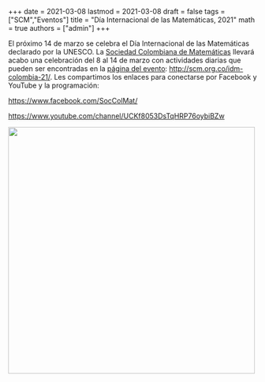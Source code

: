 +++
date      = 2021-03-08
lastmod   = 2021-03-08
draft     = false
tags      = ["SCM","Eventos"]
title     = "Día Internacional de las Matemáticas, 2021"
math      = true
authors   = ["admin"]
+++

El próximo 14 de marzo se celebra el Día Internacional de las Matemáticas declarado por la UNESCO. La [Sociedad Colombiana de Matemáticas](http://scm.org.co/) llevará acabo una celebración del 8 al 14 de marzo con actividades diarias que pueden ser encontradas en la [página del evento](http://scm.org.co/idm-colombia-21/): http://scm.org.co/idm-colombia-21/. Les compartimos los enlaces para conectarse por Facebook y YouTube y la programación:

https://www.facebook.com/SocColMat/

https://www.youtube.com/channel/UCKf8053DsTqHRP76oybiBZw

<img src="https://matematicas.netlify.app/img/2021IDM.jpg"  width="500"/>
